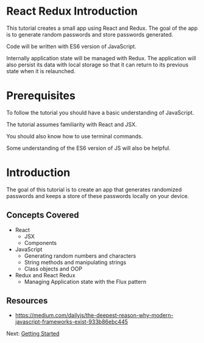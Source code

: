 # React Redux Introduction

This tutorial creates a small app using React and Redux. The goal of the app 
is to generate random passwords and store passwords generated. 

Code will be written with ES6 version of JavaScript. 

Internally application state will be managed with Redux. The application will also persist its data with local storage so that it can return to its previous state when it is relaunched. 

# Prerequisites 

To follow the tutorial you should have a basic understanding of JavaScript. 

The tutorial assumes familiarity with React and JSX. 

You should also know how to use terminal commands.

Some understanding of the ES6 version of JS will also be helpful. 

# Introduction 

The goal of this tutorial is to create an app that generates randomized passwords and keeps a store of these passwords locally on your device. 

## Concepts Covered

- React
  - JSX
  - Components
- JavaScript
  - Generating random numbers and characters
  - String methods and manipulating strings
  - Class objects and OOP
- Redux and React Redux
  - Managing Application state with the Flux pattern
 
 ## Resources
 
 - https://medium.com/dailyjs/the-deepest-reason-why-modern-javascript-frameworks-exist-933b86ebc445

Next: [Getting Started](P01-Getting-Started)

